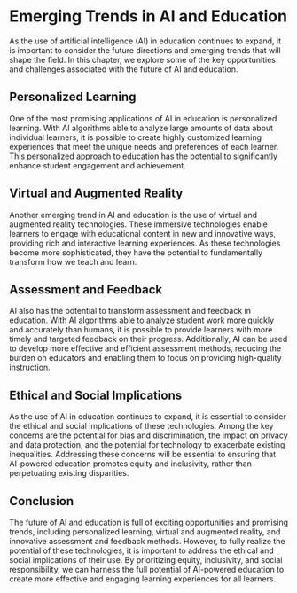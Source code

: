 Emerging Trends in AI and Education
===================================================================================

As the use of artificial intelligence (AI) in education continues to expand, it is important to consider the future directions and emerging trends that will shape the field. In this chapter, we explore some of the key opportunities and challenges associated with the future of AI and education.

Personalized Learning
---------------------

One of the most promising applications of AI in education is personalized learning. With AI algorithms able to analyze large amounts of data about individual learners, it is possible to create highly customized learning experiences that meet the unique needs and preferences of each learner. This personalized approach to education has the potential to significantly enhance student engagement and achievement.

Virtual and Augmented Reality
-----------------------------

Another emerging trend in AI and education is the use of virtual and augmented reality technologies. These immersive technologies enable learners to engage with educational content in new and innovative ways, providing rich and interactive learning experiences. As these technologies become more sophisticated, they have the potential to fundamentally transform how we teach and learn.

Assessment and Feedback
-----------------------

AI also has the potential to transform assessment and feedback in education. With AI algorithms able to analyze student work more quickly and accurately than humans, it is possible to provide learners with more timely and targeted feedback on their progress. Additionally, AI can be used to develop more effective and efficient assessment methods, reducing the burden on educators and enabling them to focus on providing high-quality instruction.

Ethical and Social Implications
-------------------------------

As the use of AI in education continues to expand, it is essential to consider the ethical and social implications of these technologies. Among the key concerns are the potential for bias and discrimination, the impact on privacy and data protection, and the potential for technology to exacerbate existing inequalities. Addressing these concerns will be essential to ensuring that AI-powered education promotes equity and inclusivity, rather than perpetuating existing disparities.

Conclusion
----------

The future of AI and education is full of exciting opportunities and promising trends, including personalized learning, virtual and augmented reality, and innovative assessment and feedback methods. However, to fully realize the potential of these technologies, it is important to address the ethical and social implications of their use. By prioritizing equity, inclusivity, and social responsibility, we can harness the full potential of AI-powered education to create more effective and engaging learning experiences for all learners.
